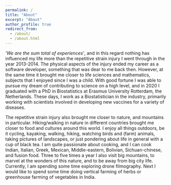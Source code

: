 ```yaml
---
permalink: /
title: "About"
excerpt: "About"
author_profile: true
redirect_from: 
  - /about/
  - /about.html
---
```


*'We are the sum total of experiences'*, and in this regard nothing has influenced my life more than the repetitive strain injury I went through in the year 2013-2014. The physical aspects of the injury ended my career as a software developer, something that was dear to me back then. However, at the same time it brought me closer to life sciences and mathematics, subjects that I enjoyed since I was a child. With good fortune I was able to pursue my dream of contributing to science on a high level, and in 2020 I graduated with a PhD in Biostatistics at Erasmus University Rotterdam, the Netherlands. These days, I work as a Biostatistician in the industry, primarily working with scientists involved in developing new vaccines for a variety of diseases.

The repetitive strain injury also brought me closer to nature, and mountains in particular. Hiking/walking in nature in different countries brought me closer to food and cultures around this world. I enjoy all things outdoors, be it cycling, kayaking, walking, hiking, watching birds and (farm) animals, taking pictures of landscapes, or just pondering about life in general with a cup of black tea. I am quite passionate about cooking, and I can cook Indian, Italian, Greek, Mexican, Middle-eastern, Bolivian, Sichuan-chinese, and fusion food. Three to five times a year I also visit big mountains, to marvel at the wonders of this nature, and to be away from big city life. Currently, I am spending some time exploring drone filmography. Next I would like to spend some time doing vertical farming of herbs or greenhouse farming of vegetables in India.